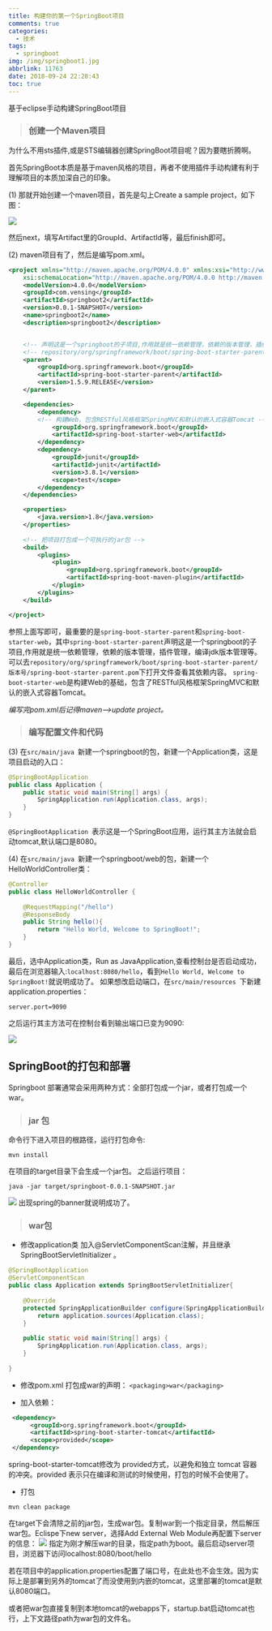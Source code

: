 ```yaml
---
title: 构建你的第一个SpringBoot项目
comments: true
categories:
  - 技术
tags:
  - springboot
img: /img/springboot1.jpg
abbrlink: 11763
date: 2018-09-24 22:28:43
toc: true
---
```


基于eclipse手动构建SpringBoot项目

> ### 创建一个Maven项目

为什么不用sts插件,或是STS编辑器创建SpringBoot项目呢？因为要瞎折腾啊。

首先SpringBoot本质是基于maven风格的项目，再者不使用插件手动构建有利于理解项目的本质加深自己的印象。

(1) 那就开始创建一个maven项目，首先是勾上Create a sample project，如下图：

![](https://i.loli.net/2019/07/13/5d296573bd41823468.png)

然后next，填写Artifact里的GroupId、ArtifactId等，最后finish即可。
<!--more-->
(2) maven项目有了，然后是编写pom.xml。
```xml
<project xmlns="http://maven.apache.org/POM/4.0.0" xmlns:xsi="http://www.w3.org/2001/XMLSchema-instance"
	xsi:schemaLocation="http://maven.apache.org/POM/4.0.0 http://maven.apache.org/xsd/maven-4.0.0.xsd">
	<modelVersion>4.0.0</modelVersion>
	<groupId>com.vensing</groupId>
	<artifactId>springboot2</artifactId>
	<version>0.0.1-SNAPSHOT</version>
	<name>springboot2</name>
	<description>springboot2</description>


	<!-- 声明这是一个springboot的子项目,作用就是统一依赖管理，依赖的版本管理，插件管理，编译jdk版本管理等 -->
	<!-- repository/org/springframework/boot/spring-boot-starter-parent/版本号/spring-boot-starter-parent.pom -->
	<parent>
		<groupId>org.springframework.boot</groupId>
		<artifactId>spring-boot-starter-parent</artifactId>
		<version>1.5.9.RELEASE</version>
	</parent>

	<dependencies>
		<dependency>
		<!-- 构建Web，包含RESTful风格框架SpringMVC和默认的嵌入式容器Tomcat -->
			<groupId>org.springframework.boot</groupId>
			<artifactId>spring-boot-starter-web</artifactId>
		</dependency>
		<dependency>
			<groupId>junit</groupId>
			<artifactId>junit</artifactId>
			<version>3.8.1</version>
			<scope>test</scope>
		</dependency>
	</dependencies>

	<properties>
		<java.version>1.8</java.version>
	</properties>
	
	<!-- 把项目打包成一个可执行的jar包 -->
	<build>
		<plugins>
			<plugin>
				<groupId>org.springframework.boot</groupId>
				<artifactId>spring-boot-maven-plugin</artifactId>
			</plugin>
		</plugins>
	</build>

</project>
```

参照上面写即可，最重要的是`spring-boot-starter-parent`和`spring-boot-starter-web`，其中`spring-boot-starter-parent`声明这是一个springboot的子项目,作用就是统一依赖管理，依赖的版本管理，插件管理，编译jdk版本管理等。
可以去`repository/org/springframework/boot/spring-boot-starter-parent/版本号/spring-boot-starter-parent.pom`下打开文件查看其依赖内容。
`spring-boot-starter-web`是构建Web的基础，包含了RESTful风格框架SpringMVC和默认的嵌入式容器Tomcat。

*编写完pom.xml后记得maven-->update project。*

> ### 编写配置文件和代码

(3) 在`src/main/java `新建一个springboot的包，新建一个Application类，这是项目启动的入口：
```java
@SpringBootApplication
public class Application {
	public static void main(String[] args) {
		SpringApplication.run(Application.class, args);
	}
}
```
 `@SpringBootApplication `表示这是一个SpringBoot应用，运行其主方法就会启动tomcat,默认端口是8080。

(4) 在`src/main/java `新建一个springboot/web的包，新建一个HelloWorldController类：
```java
@Controller
public class HelloWorldController {
	
	@RequestMapping("/hello")
	@ResponseBody
	public String hello(){
		return "Hello World, Welcome to SpringBoot!";
	}
}
```

最后，选中Application类，Run as JavaApplication,查看控制台是否启动成功，最后在浏览器输入:`localhost:8080/hello`，看到`Hello World, Welcome to SpringBoot!`就说明成功了。
如果想改启动端口，在`src/main/resources `下新建application.properties：

 ```
 server.port=9090
 ```

之后运行其主方法可在控制台看到输出端口已变为9090:

![](https://i.loli.net/2019/07/13/5d29648516d6e69801.png)


## SpringBoot的打包和部署

Springboot 部署通常会采用两种方式：全部打包成一个jar，或者打包成一个war。

> ### jar 包

命令行下进入项目的根路径，运行打包命令:
```
mvn install
```
在项目的target目录下会生成一个jar包。
之后运行项目：
```
java -jar target/springboot-0.0.1-SNAPSHOT.jar
```

![](https://i.loli.net/2019/07/13/5d29655c191b534555.png)
出现spring的banner就说明成功了。

> ###  war包

- 修改application类
加入@ServletComponentScan注解，并且继承SpringBootServletInitializer 。

```java
@SpringBootApplication
@ServletComponentScan
public class Application extends SpringBootServletInitializer{
 
	@Override
    protected SpringApplicationBuilder configure(SpringApplicationBuilder application) {
        return application.sources(Application.class);
    }
	
    public static void main(String[] args) {
        SpringApplication.run(Application.class, args);
    }
 
}
```

- 修改pom.xml
打包成war的声明：
`<packaging>war</packaging>`

- 加入依赖：

```xml
 <dependency>
      <groupId>org.springframework.boot</groupId>
      <artifactId>spring-boot-starter-tomcat</artifactId>
      <scope>provided</scope>           
 </dependency>
```

spring-boot-starter-tomcat修改为 provided方式，以避免和独立 tomcat 容器的冲突。provided 表示只在编译和测试的时候使用，打包的时候不会使用了。

- 打包
```
mvn clean package
```

在target下会清除之前的jar包，生成war包。复制war到一个指定目录，然后解压war包。Eclispe下new server，选择Add External Web Module再配置下server的信息：
![](https://i.loli.net/2019/07/13/5d2966317d4b680449.png)
指定为刚才解压war的目录，指定path为boot。最后启动server项目，浏览器下访问localhost:8080/boot/hello

若在项目中的application.properties配置了端口号，在此处也不会生效。因为实际上是部署到另外的tomcat了而没使用到内嵌的tomcat，这里部署的tomcat是默认8080端口。

或者把war包直接复制到本地tomcat的webapps下，startup.bat启动tomcat也行，上下文路径path为war包的文件名。

